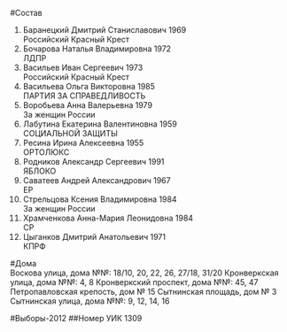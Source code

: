 #Состав
1. Баранецкий Дмитрий Станиславович 1969   
    Российский Красный Крест
2. Бочарова Наталья Владимировна 1972   
    ЛДПР
3. Васильев Иван Сергеевич 1973   
    Российский Красный Крест
4. Васильева Ольга Викторовна 1985   
    ПАРТИЯ ЗА СПРАВЕДЛИВОСТЬ
5. Воробьева Анна Валерьевна 1979   
    За женщин России
6. Лабутина Екатерина Валентиновна 1959   
    СОЦИАЛЬНОЙ ЗАЩИТЫ
7. Ресина Ирина Алексеевна 1955   
    ОРТОЛЮКС
8. Родников Александр Сергеевич 1991   
    ЯБЛОКО
9. Саватеев Андрей Александрович 1967   
    ЕР
10. Стрельцова Ксения Владимировна 1984   
    За женщин России
11. Храмченкова Анна-Мария Леонидовна 1984   
    СР
12. Цыганков Дмитрий Анатольевич 1971   
    КПРФ

#Дома  
Воскова улица, дома №№: 18/10, 20, 22, 26, 27/18, 31/20 Кронверкская улица, дома №№: 4, 8 Кронверкский проспект, дома №№: 45, 47 Петропавловская крепость, дом № 15 Сытнинская площадь, дом № 3 Сытнинская улица, дома №№: 9, 12, 14, 16

#Выборы-2012
##Номер УИК
1309
